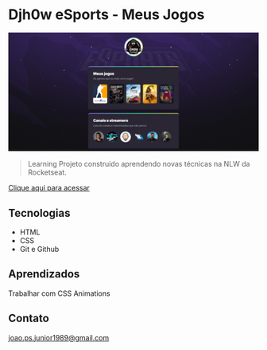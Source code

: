 # Djh0w eSports - Meus Jogos

![preview](./.github/preview.png)

> Learning
Projeto construido aprendendo novas técnicas na NLW da Rocketseat.

[Clique aqui para acessar](https://djh0w.github.io/nlw-esports/)

## Tecnologias

- HTML
- CSS
- Git e Github

## Aprendizados

Trabalhar com CSS Animations

## Contato

joao.ps.junior1989@gmail.com